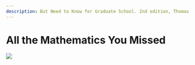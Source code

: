 ```yaml
---
description: But Need to Know for Graduate School. 2nd edition, Thomas A. Garrity
---
```


# All the Mathematics You Missed

![](../.gitbook/assets/41qQ8QHroVS.\_SX348\_BO1,204,203,200\_.jpg)
